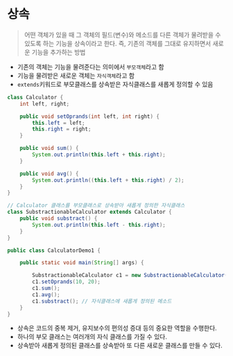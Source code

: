 # 상속

> 어떤 객체가 있을 때 그 객체의 필드(변수)와 메소드를 다른 객체가 물려받을 수 있도록 하는 기능을 상속이라고 한다.
> 즉, 기존의 객체를 그대로 유지하면서 새로운 기능을 추가하는 방법

- 기존의 객체는 기능을 물려준다는 의미에서 `부모객체`라고 함
- 기능을 물려받은 새로운 객체는 `자식객체`라고 함
- `extends`키워드로 부모클래스를 상속받은 자식클래스를 새롭게 정의할 수 있음

```java
class Calculator {
    int left, right;

    public void setOprands(int left, int right) {
        this.left = left;
        this.right = right;
    }

    public void sum() {
        System.out.println(this.left + this.right);
    }

    public void avg() {
        System.out.println((this.left + this.right) / 2);
    }
}

// Calculator 클래스를 부모클래스로 상속받아 새롭게 정의한 자식클래스
class SubstractionableCalculator extends Calculator {
    public void substract() {
        System.out.println(this.left - this.right);
    }
}

public class CalculatorDemo1 {

    public static void main(String[] args) {

        SubstractionableCalculator c1 = new SubstractionableCalculator();
        c1.setOprands(10, 20);
        c1.sum();
        c1.avg();
        c1.substract(); // 자식클래스에 새롭게 정의된 메소드
    }
}
```

- 상속은 코드의 중복 제거, 유지보수의 편의성 증대 등의 중요한 역할을 수행한다.
- 하나의 부모 클래스는 여러개의 자식 클래스를 가질 수 있다.
- 상속받아 새롭게 정의된 클래스를 상속받아 또 다른 새로운 클래스를 만들 수 있다.
